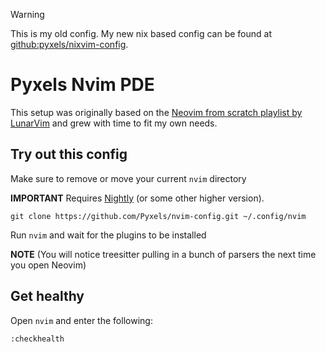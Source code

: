 > [!WARNING]
> This is my old config. My new nix based config can be found at [github:pyxels/nixvim-config](https://github.com/pyxels/nixvim-config).

# Pyxels Nvim PDE

This setup was originally based on the [Neovim from scratch playlist by LunarVim](https://github.com/LunarVim/Neovim-from-scratch) and grew with time to fit my own needs.

## Try out this config

Make sure to remove or move your current `nvim` directory

**IMPORTANT** Requires [Nightly](https://github.com/neovim/neovim/releases/tag/nightly) (or some other higher version).
```
git clone https://github.com/Pyxels/nvim-config.git ~/.config/nvim
```

Run `nvim` and wait for the plugins to be installed 

**NOTE** (You will notice treesitter pulling in a bunch of parsers the next time you open Neovim)

## Get healthy

Open `nvim` and enter the following:

```
:checkhealth
```
